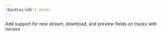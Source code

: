 ```yaml
---
'@audius/sdk': minor
---
```


Add support for new stream, download, and preview fields on tracks with mirrors
